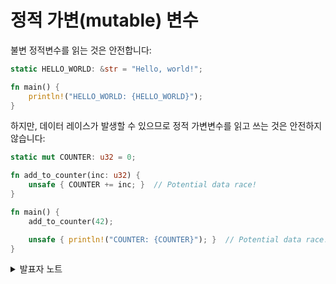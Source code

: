 # 정적 가변(mutable) 변수

불변 정적변수를 읽는 것은 안전합니다:

```rust
static HELLO_WORLD: &str = "Hello, world!";

fn main() {
    println!("HELLO_WORLD: {HELLO_WORLD}");
}
```

하지만, 데이터 레이스가 발생할 수 있으므로 정적 가변변수를 읽고 쓰는 것은 안전하지 않습니다:

```rust
static mut COUNTER: u32 = 0;

fn add_to_counter(inc: u32) {
    unsafe { COUNTER += inc; }  // Potential data race!
}

fn main() {
    add_to_counter(42);

    unsafe { println!("COUNTER: {COUNTER}"); }  // Potential data race!
}
```

<details>

<summary>발표자 노트</summary>

일반적으로 이야기 해서, 정적 가변 변수를 쓰는 것은 좋은 아이디어가 아닙니다. 그러나 `no_std`와 같은 저수준 코딩을 할 경우에는 필요하기도 합니다. 예를 들어 힙 할당기를 구현하거나, C API를 사용하는 게 그런 경우입니다.

</details>
